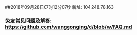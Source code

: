 ##2018年09月28日07时12分07秒 新址: 104.248.78.163
### 兔友常见问题及解答: https://github.com/wanggonging/d/blob/w/FAQ.md
